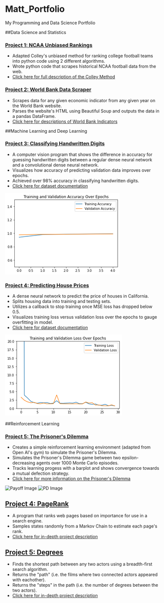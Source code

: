 # Matt_Portfolio
My Programming and Data Science Portfolio

##Data Science and Statistics

### [Project 1: NCAA Unbiased Rankings](https://github.com/mattgevercer/Computing-and-Machine-Learning-for-Economics/tree/main/ColleyRank)
* Adapted Colley's unbiased method for ranking college football teams into python code using 2 different algorithms.
* Wrote python code that scrapes historical NCAA football data from the web. 
* [Click here for full description of the Colley Method](https://www.colleyrankings.com/matrate.pdf)

### [Project 2: World Bank Data Scraper](https://github.com/mattgevercer/Computing-and-Machine-Learning-for-Economics/tree/main/World_Bank_Import)
* Scrapes data for any given economic indicator from any given year on the World Bank website.
* Parses the website's HTML using Beautiful Soup and outputs the data in a pandas DataFrame. 
* [Click here for descriptions of World Bank Indicators](https://data.worldbank.org/indicator)

##Machine Learning and Deep Learning

### [Project 3: Classifying Handwritten Digits](https://github.com/mattgevercer/Digit-Recognition)
* A computer vision program that shows the difference in accuracy for guessing handwritten digits between a regular dense neural network and a convolutional dense neural network. 
* Visualizes how accuracy of predicting validation data improves over epochs. 
* Achieved over 98% accuracy in classifying handwritten digits.
* [Click here for dataset documentation](http://yann.lecun.com/exdb/mnist/)

![Digit Image](./images/Digits%20Figure.png?raw=true)

### [Project 4: Predicting House Prices](https://github.com/mattgevercer/Cali_Housing)
* A dense neural network to predict the price of houses in California. 
* Splits housing data into training and testing sets. 
* Utilizes a callback to stop training once MSE loss has dropped below 0.5. 
* Visualizes training loss versus validation loss over the epochs to gauge overfitting in model. 
* [Click here for dataset documentation](https://scikit-learn.org/stable/modules/generated/sklearn.datasets.fetch_california_housing.html)

![Housing Image](./images/Housing%20Figure.png?raw=true)

##Reinforcement Learning

### [Project 5: The Prisoner's Dilemma](https://github.com/mattgevercer/Prisoners_Dilemma)
* Creates a simple reinforcement learning environment (adapted from Open AI's gym) to simulate the Prisoner's Dilemma.
* Simulates the Prisoner's Dilemma game between two epsilon-decreasing agents over 1000 Monte Carlo episodes. 
* Tracks learning progess with a barplot and shows convergence towards a mutual defection strategy.
* [Click here for more information on the Prisoner's Dilemma](https://www.investopedia.com/terms/p/prisoners-dilemma.asp)

![Payoff Image](./images/Payoffs%20Figure.png?raw=true) 
![PD Image](./images/PD_plot%20Figure.png?raw=true) 

## [Project 4: PageRank](https://github.com/mattgevercer/PageRank)
* A program that ranks web pages based on importance for use in a search engine. 
* Samples states randomly from a Markov Chain to estimate each page's rank. 
* [Click here for in-depth project description](https://cs50.harvard.edu/ai/2020/projects/2/pagerank/)

## [Project 5: Degrees](https://github.com/mattgevercer/Degrees)
* Finds the shortest path between any two actors using a breadth-first search algorithm. 
* Returns the "path" (i.e. the films where two connected actors appeared with eachother). 
* Returns the "steps" in the path (i.e. the number of degrees between the two actors). 
* [Click here for in-depth project description](https//cs50.harvard.edu/ai/2020/projects/0/degrees/)
